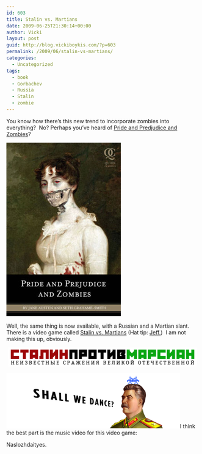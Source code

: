 ```yaml
---
id: 603
title: Stalin vs. Martians
date: 2009-06-25T21:30:14+00:00
author: Vicki
layout: post
guid: http://blog.vickiboykis.com/?p=603
permalink: /2009/06/stalin-vs-martians/
categories:
  - Uncategorized
tags:
  - book
  - Gorbachev
  - Russia
  - Stalin
  - zombie
---
```

[](http://twitter.com/broccoman)

You know how there&#8217;s this new trend to incorporate zombies into everything?  No? Perhaps you&#8217;ve heard of [Pride and Predjudice and Zombies](http://www.amazon.com/Pride-Prejudice-Zombies-Classic-Ultraviolent/dp/1594743347)?

[<img class="aligncenter size-full wp-image-604" title="prideandprejudiceandzombies" src="https://raw.githubusercontent.com/veekaybee/wlb/gh-pages/assets/images/2009/06/prideandprejudiceandzombies.jpg" alt="prideandprejudiceandzombies" width="300" height="455" />](https://raw.githubusercontent.com/veekaybee/wlb/gh-pages/assets/images/2009/06/prideandprejudiceandzombies.jpg)

Well, the same thing is now available, with a Russian and a Martian slant. There is a video game called [Stalin vs. Martians](http://www.stalinvsmartians.com/) (Hat tip: [Jeff.](http://twitter.com/broccoman))  I am not making this up, obviously.

<p style="text-align: center;">
  <a href="https://raw.githubusercontent.com/veekaybee/wlb/gh-pages/assets/images/2009/06/logoru.png"><img class="size-full wp-image-606 aligncenter" title="logoru" src="https://raw.githubusercontent.com/veekaybee/wlb/gh-pages/assets/images/2009/06/logoru.png" alt="logoru" width="495" height="50" /></a>
</p>

<p style="text-align: left;">
  <a href="https://raw.githubusercontent.com/veekaybee/wlb/gh-pages/assets/images/2009/06/b_stalin_dance.png"><img class="aligncenter size-full wp-image-605" title="b_stalin_dance" src="https://raw.githubusercontent.com/veekaybee/wlb/gh-pages/assets/images/2009/06/b_stalin_dance.png" alt="b_stalin_dance" width="455" height="145" /></a>I think the best part is the music video for this video game:
</p>

<p style="text-align: center;">
</p>

Naslozhdaityes.